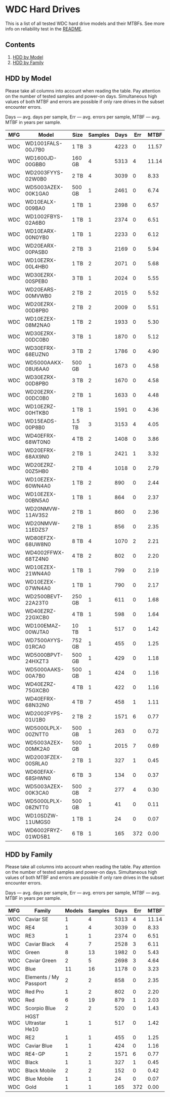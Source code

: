 WDC Hard Drives
===============

This is a list of all tested WDC hard drive models and their MTBFs. See more
info on reliability test in the [README](https://github.com/bsdhw/SMART).

Contents
--------

1. [ HDD by Model  ](#hdd-by-model)
2. [ HDD by Family ](#hdd-by-family)

HDD by Model
------------

Please take all columns into account when reading the table. Pay attention on the
number of tested samples and power-on days. Simultaneous high values of both MTBF
and errors are possible if only rare drives in the subset encounter errors.

Days   — avg. days per sample,
Err    — avg. errors per sample,
MTBF   — avg. MTBF in years per sample.

| MFG       | Model              | Size   | Samples | Days  | Err   | MTBF   |
|-----------|--------------------|--------|---------|-------|-------|--------|
| WDC       | WD1001FALS-00J7B0  | 1 TB   | 3       | 4223  | 0     | 11.57  |
| WDC       | WD1600JD-00GBB0    | 160 GB | 4       | 5313  | 4     | 11.14  |
| WDC       | WD2003FYYS-02W0B0  | 2 TB   | 4       | 3039  | 0     | 8.33   |
| WDC       | WD5003AZEX-00K1GA0 | 500 GB | 1       | 2461  | 0     | 6.74   |
| WDC       | WD10EALX-009BA0    | 1 TB   | 1       | 2398  | 0     | 6.57   |
| WDC       | WD1002FBYS-02A6B0  | 1 TB   | 1       | 2374  | 0     | 6.51   |
| WDC       | WD10EARX-00N0YB0   | 1 TB   | 1       | 2233  | 0     | 6.12   |
| WDC       | WD20EARX-00PASB0   | 2 TB   | 3       | 2169  | 0     | 5.94   |
| WDC       | WD10EZRX-00L4HB0   | 1 TB   | 2       | 2071  | 0     | 5.68   |
| WDC       | WD30EZRX-00SPEB0   | 3 TB   | 1       | 2024  | 0     | 5.55   |
| WDC       | WD20EARS-00MVWB0   | 2 TB   | 2       | 2015  | 0     | 5.52   |
| WDC       | WD20EZRX-00D8PB0   | 2 TB   | 2       | 2009  | 0     | 5.51   |
| WDC       | WD10EZEX-08M2NA0   | 1 TB   | 2       | 1933  | 0     | 5.30   |
| WDC       | WD30EZRX-00DC0B0   | 3 TB   | 1       | 1870  | 0     | 5.12   |
| WDC       | WD30EFRX-68EUZN0   | 3 TB   | 2       | 1786  | 0     | 4.90   |
| WDC       | WD5000AAKX-08U6AA0 | 500 GB | 1       | 1673  | 0     | 4.58   |
| WDC       | WD30EZRX-00D8PB0   | 3 TB   | 2       | 1670  | 0     | 4.58   |
| WDC       | WD20EZRX-00DC0B0   | 2 TB   | 1       | 1633  | 0     | 4.48   |
| WDC       | WD10EZRZ-00HTKB0   | 1 TB   | 1       | 1591  | 0     | 4.36   |
| WDC       | WD15EADS-00P8B0    | 1.5 TB | 3       | 3153  | 4     | 4.05   |
| WDC       | WD40EFRX-68WT0N0   | 4 TB   | 2       | 1408  | 0     | 3.86   |
| WDC       | WD20EFRX-68AX9N0   | 2 TB   | 1       | 2421  | 1     | 3.32   |
| WDC       | WD20EZRZ-00Z5HB0   | 2 TB   | 4       | 1018  | 0     | 2.79   |
| WDC       | WD10EZEX-60WN4A0   | 1 TB   | 2       | 890   | 0     | 2.44   |
| WDC       | WD10EZEX-00BN5A0   | 1 TB   | 1       | 864   | 0     | 2.37   |
| WDC       | WD20NMVW-11AV3S2   | 2 TB   | 1       | 860   | 0     | 2.36   |
| WDC       | WD20NMVW-11EDZS7   | 2 TB   | 1       | 856   | 0     | 2.35   |
| WDC       | WD80EFZX-68UW8N0   | 8 TB   | 4       | 1070  | 2     | 2.21   |
| WDC       | WD4002FFWX-68TZ4N0 | 4 TB   | 2       | 802   | 0     | 2.20   |
| WDC       | WD10EZEX-21WN4A0   | 1 TB   | 1       | 799   | 0     | 2.19   |
| WDC       | WD10EZEX-07WN4A0   | 1 TB   | 1       | 790   | 0     | 2.17   |
| WDC       | WD2500BEVT-22A23T0 | 250 GB | 1       | 611   | 0     | 1.68   |
| WDC       | WD40EZRZ-22GXCB0   | 4 TB   | 1       | 598   | 0     | 1.64   |
| WDC       | WD100EMAZ-00WJTA0  | 10 TB  | 1       | 517   | 0     | 1.42   |
| WDC       | WD7500AYYS-01RCA0  | 752 GB | 1       | 455   | 0     | 1.25   |
| WDC       | WD5000BPVT-24HXZT3 | 500 GB | 1       | 429   | 0     | 1.18   |
| WDC       | WD5000AAKS-00A7B0  | 500 GB | 1       | 424   | 0     | 1.16   |
| WDC       | WD40EZRZ-75GXCB0   | 4 TB   | 1       | 422   | 0     | 1.16   |
| WDC       | WD40EFRX-68N32N0   | 4 TB   | 7       | 458   | 1     | 1.11   |
| WDC       | WD2002FYPS-01U1B0  | 2 TB   | 2       | 1571  | 6     | 0.77   |
| WDC       | WD5000LPLX-00ZNTT0 | 500 GB | 1       | 263   | 0     | 0.72   |
| WDC       | WD5003AZEX-00MK2A0 | 500 GB | 1       | 2015  | 7     | 0.69   |
| WDC       | WD2003FZEX-00SRLA0 | 2 TB   | 1       | 327   | 1     | 0.45   |
| WDC       | WD60EFAX-68SHWN0   | 6 TB   | 3       | 134   | 0     | 0.37   |
| WDC       | WD5003AZEX-00K3CA0 | 500 GB | 2       | 277   | 4     | 0.30   |
| WDC       | WD5000LPLX-08ZNTT0 | 500 GB | 1       | 41    | 0     | 0.11   |
| WDC       | WD10SDZW-11UMGS0   | 1 TB   | 1       | 24    | 0     | 0.07   |
| WDC       | WD6002FRYZ-01WD5B1 | 6 TB   | 1       | 165   | 372   | 0.00   |

HDD by Family
-------------

Please take all columns into account when reading the table. Pay attention on the
number of tested samples and power-on days. Simultaneous high values of both MTBF
and errors are possible if only rare drives in the subset encounter errors.

Days   — avg. days per sample,
Err    — avg. errors per sample,
MTBF   — avg. MTBF in years per sample.

| MFG       | Family                 | Models | Samples | Days  | Err   | MTBF   |
|-----------|------------------------|--------|---------|-------|-------|--------|
| WDC       | Caviar SE              | 1      | 4       | 5313  | 4     | 11.14  |
| WDC       | RE4                    | 1      | 4       | 3039  | 0     | 8.33   |
| WDC       | RE3                    | 1      | 1       | 2374  | 0     | 6.51   |
| WDC       | Caviar Black           | 4      | 7       | 2528  | 3     | 6.11   |
| WDC       | Green                  | 8      | 13      | 1982  | 0     | 5.43   |
| WDC       | Caviar Green           | 2      | 5       | 2698  | 3     | 4.64   |
| WDC       | Blue                   | 11     | 16      | 1178  | 0     | 3.23   |
| WDC       | Elements / My Passport | 2      | 2       | 858   | 0     | 2.35   |
| WDC       | Red Pro                | 1      | 2       | 802   | 0     | 2.20   |
| WDC       | Red                    | 6      | 19      | 879   | 1     | 2.03   |
| WDC       | Scorpio Blue           | 2      | 2       | 520   | 0     | 1.43   |
| WDC       | HGST Ultrastar He10    | 1      | 1       | 517   | 0     | 1.42   |
| WDC       | RE2                    | 1      | 1       | 455   | 0     | 1.25   |
| WDC       | Caviar Blue            | 1      | 1       | 424   | 0     | 1.16   |
| WDC       | RE4-GP                 | 1      | 2       | 1571  | 6     | 0.77   |
| WDC       | Black                  | 1      | 1       | 327   | 1     | 0.45   |
| WDC       | Black Mobile           | 2      | 2       | 152   | 0     | 0.42   |
| WDC       | Blue Mobile            | 1      | 1       | 24    | 0     | 0.07   |
| WDC       | Gold                   | 1      | 1       | 165   | 372   | 0.00   |
